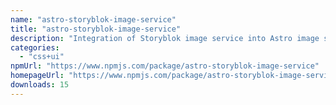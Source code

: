 ```yaml
---
name: "astro-storyblok-image-service"
title: "astro-storyblok-image-service"
description: "Integration of Storyblok image service into Astro image service API"
categories:
  - "css+ui"
npmUrl: "https://www.npmjs.com/package/astro-storyblok-image-service"
homepageUrl: "https://www.npmjs.com/package/astro-storyblok-image-service"
downloads: 15
---
```

